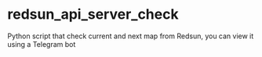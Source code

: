# redsun_api_server_check
Python script that check current and next map from Redsun, you can view it using a Telegram bot
